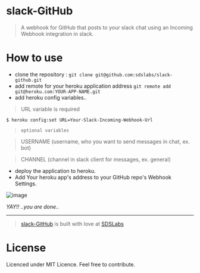 slack-GitHub
============
>A webhook for GitHub that posts to your slack chat using an Incoming Webhook integration in slack.

How to use
==========
* clone the repository : `git clone git@github.com:sdslabs/slack-github.git`
* add remote for your heroku application address `git remote add git@heroku.com:YOUR-APP-NAME.git`
* add heroku config variables..

>URL variable is required 

`$ heroku config:set URL=Your-Slack-Incoming-Webhook-Url`

> `optional variables`

>USERNAME (username, who you want to send messages in chat, ex. bot)

>CHANNEL (channel in slack client for messages, ex. general)

* deploy the application to heroku.
* Add Your heroku app's address to your GitHub repo's Webhook Settings.

![image][1]


*YAY!! ..you are done..*
<hr>


>[slack-GitHub] is built with love at [SDSLabs]

License
=======
Licenced under MIT Licence. Feel free to contribute.



  [slack-GitHub]: https://github.com/sdslabs/slack-github
  [SDSLabs]: https://twitter.com/sdslabs


  [1]: http://drp.io/files/533d793974db4.png
